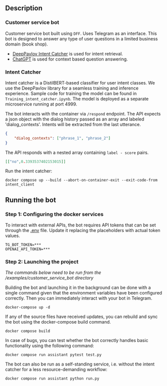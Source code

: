## Description

### Customer service bot

Customer service bot built using `DFF`. Uses Telegram as an interface.
This bot is designed to answer any type of user questions in a limited business domain (book shop).

* [DeepPavlov Intent Catcher](https://docs.deeppavlov.ai/en/0.14.1/features/models/intent_catcher.html) is used for intent retrieval.
* [ChatGPT](https://openai.com/pricing#language-models) is used for context based question answering.

### Intent Catcher

Intent catcher is a DistilBERT-based classifier for user intent classes.
We use the DeepPavlov library for a seamless training and inference experience.
Sample code for training the model can be found in `Training_intent_catcher.ipynb`.
The model is deployed as a separate microservice running at port 4999.

The bot interacts with the container via `/respond` endpoint.
The API expects a json object with the dialog history passed as an array and labeled 'dialog_contexts'. Intents will be extracted from the last utterance.

```json
{
    "dialog_contexts": ["phrase_1", "phrase_2"]
}
```

The API responds with a nested array containing `label - score` pairs.

```json
[["no",0.3393537402153015]]
```

Run the intent catcher:
```commandline
docker compose up --build --abort-on-container-exit --exit-code-from intent_client
```

## Running the bot

### Step 1: Configuring the docker services
To interact with external APIs, the bot requires API tokens that can be set through the [.env](.env) file. Update it replacing the placeholders with actual token values.
```
TG_BOT_TOKEN=***
OPENAI_API_TOKEN=***
```

### Step 2: Launching the project
*The commands below need to be run from the /examples/customer_service_bot directory*

Building the bot and launching it in the background can be done with a single command given that the environment variables have been configured correctly. Then you can immediately interact with your bot in Telegram.
```commandline
docker-compose up -d
```

If any of the source files have received updates, you can rebuild and sync the bot using the docker-compose build command.
```commandline
docker compose build
```
In case of bugs, you can test whether the bot correctly handles basic functionality using the following command:
```commandline
docker compose run assistant pytest test.py
```

The bot can also be run as a self-standing service, i.e. without the intent catcher for a less resource-demanding workflow:
```commandline
docker compose run assistant python run.py
```
